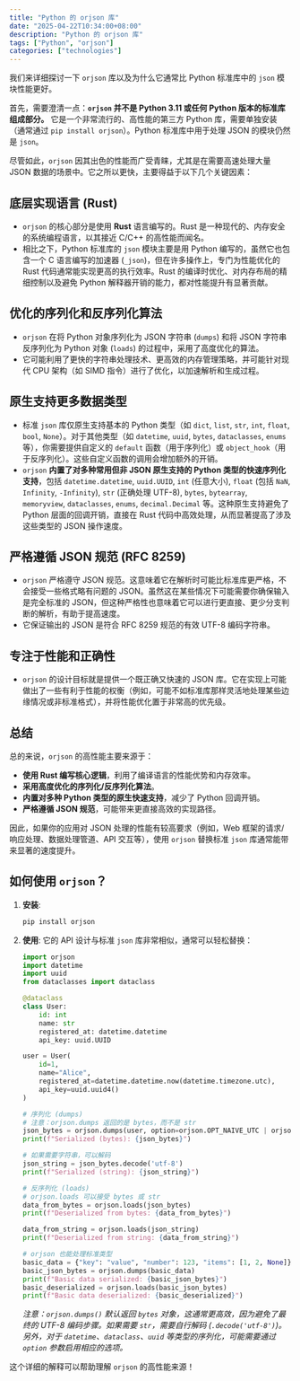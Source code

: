 ```yaml
---
title: "Python 的 orjson 库"
date: "2025-04-22T10:34:00+08:00"
description: "Python 的 orjson 库"
tags: ["Python", "orjson"]
categories: ["technologies"]
---
```


我们来详细探讨一下 `orjson` 库以及为什么它通常比 Python 标准库中的 `json` 模块性能更好。

首先，需要澄清一点：**`orjson` 并不是 Python 3.11 或任何 Python 版本的标准库组成部分。** 它是一个非常流行的、高性能的第三方 Python 库，需要单独安装（通常通过 `pip install orjson`）。Python 标准库中用于处理 JSON 的模块仍然是 `json`。

尽管如此，`orjson` 因其出色的性能而广受青睐，尤其是在需要高速处理大量 JSON 数据的场景中。它之所以更快，主要得益于以下几个关键因素：

## **底层实现语言 (Rust)**

* `orjson` 的核心部分是使用 **Rust** 语言编写的。Rust 是一种现代的、内存安全的系统编程语言，以其接近 C/C++ 的高性能而闻名。
* 相比之下，Python 标准库的 `json` 模块主要是用 Python 编写的，虽然它也包含一个 C 语言编写的加速器 (`_json`)，但在许多操作上，专门为性能优化的 Rust 代码通常能实现更高的执行效率。Rust 的编译时优化、对内存布局的精细控制以及避免 Python 解释器开销的能力，都对性能提升有显著贡献。

## **优化的序列化和反序列化算法**

* `orjson` 在将 Python 对象序列化为 JSON 字符串 (`dumps`) 和将 JSON 字符串反序列化为 Python 对象 (`loads`) 的过程中，采用了高度优化的算法。
* 它可能利用了更快的字符串处理技术、更高效的内存管理策略，并可能针对现代 CPU 架构（如 SIMD 指令）进行了优化，以加速解析和生成过程。

## **原生支持更多数据类型**

* 标准 `json` 库仅原生支持基本的 Python 类型（如 `dict`, `list`, `str`, `int`, `float`, `bool`, `None`）。对于其他类型（如 `datetime`, `uuid`, `bytes`, `dataclasses`, `enums` 等），你需要提供自定义的 `default` 函数（用于序列化）或 `object_hook`（用于反序列化）。这些自定义函数的调用会增加额外的开销。
* `orjson` **内置了对多种常用但非 JSON 原生支持的 Python 类型的快速序列化支持**，包括 `datetime.datetime`, `uuid.UUID`, `int` (任意大小), `float` (包括 `NaN`, `Infinity`, `-Infinity`), `str` (正确处理 UTF-8), `bytes`, `bytearray`, `memoryview`, `dataclasses`, `enums`, `decimal.Decimal` 等。这种原生支持避免了 Python 层面的回调开销，直接在 Rust 代码中高效处理，从而显著提高了涉及这些类型的 JSON 操作速度。

## **严格遵循 JSON 规范 (RFC 8259)**

* `orjson` 严格遵守 JSON 规范。这意味着它在解析时可能比标准库更严格，不会接受一些格式略有问题的 JSON。虽然这在某些情况下可能需要你确保输入是完全标准的 JSON，但这种严格性也意味着它可以进行更直接、更少分支判断的解析，有助于提高速度。
* 它保证输出的 JSON 是符合 RFC 8259 规范的有效 UTF-8 编码字符串。

## **专注于性能和正确性**

* `orjson` 的设计目标就是提供一个既正确又快速的 JSON 库。它在实现上可能做出了一些有利于性能的权衡（例如，可能不如标准库那样灵活地处理某些边缘情况或非标准格式），并将性能优化置于非常高的优先级。

## **总结**

总的来说，`orjson` 的高性能主要来源于：

* **使用 Rust 编写核心逻辑**，利用了编译语言的性能优势和内存效率。
* **采用高度优化的序列化/反序列化算法**。
* **内置对多种 Python 类型的原生快速支持**，减少了 Python 回调开销。
* **严格遵循 JSON 规范**，可能带来更直接高效的实现路径。

因此，如果你的应用对 JSON 处理的性能有较高要求（例如，Web 框架的请求/响应处理、数据处理管道、API 交互等），使用 `orjson` 替换标准 `json` 库通常能带来显著的速度提升。

## 如何使用 `orjson`？

1. **安装**:

    ```bash
    pip install orjson
    ```

2. **使用**:
    它的 API 设计与标准 `json` 库非常相似，通常可以轻松替换：

    ```python
    import orjson
    import datetime
    import uuid
    from dataclasses import dataclass

    @dataclass
    class User:
        id: int
        name: str
        registered_at: datetime.datetime
        api_key: uuid.UUID

    user = User(
        id=1,
        name="Alice",
        registered_at=datetime.datetime.now(datetime.timezone.utc),
        api_key=uuid.uuid4()
    )

    # 序列化 (dumps)
    # 注意：orjson.dumps 返回的是 bytes，而不是 str
    json_bytes = orjson.dumps(user, option=orjson.OPT_NAIVE_UTC | orjson.OPT_PASSTHROUGH_DATACLASS | orjson.OPT_SERIALIZE_UUID)
    print(f"Serialized (bytes): {json_bytes}")

    # 如果需要字符串，可以解码
    json_string = json_bytes.decode('utf-8')
    print(f"Serialized (string): {json_string}")

    # 反序列化 (loads)
    # orjson.loads 可以接受 bytes 或 str
    data_from_bytes = orjson.loads(json_bytes)
    print(f"Deserialized from bytes: {data_from_bytes}")

    data_from_string = orjson.loads(json_string)
    print(f"Deserialized from string: {data_from_string}")

    # orjson 也能处理标准类型
    basic_data = {"key": "value", "number": 123, "items": [1, 2, None]}
    basic_json_bytes = orjson.dumps(basic_data)
    print(f"Basic data serialized: {basic_json_bytes}")
    basic_deserialized = orjson.loads(basic_json_bytes)
    print(f"Basic data deserialized: {basic_deserialized}")
    ```

    *注意：`orjson.dumps()` 默认返回 `bytes` 对象，这通常更高效，因为避免了最终的 UTF-8 编码步骤。如果需要 `str`，需要自行解码 (`.decode('utf-8')`)。另外，对于 `datetime`、`dataclass`、`uuid` 等类型的序列化，可能需要通过 `option` 参数启用相应的选项。*

这个详细的解释可以帮助理解 `orjson` 的高性能来源！
